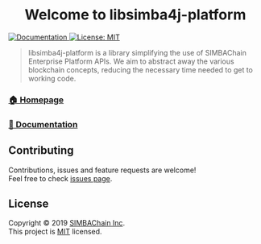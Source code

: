 <h1 align="center">Welcome to libsimba4j-platform</h1>
<p>
  <a href="https://simbachain.github.io/libsimba4j-platform/">
    <img alt="Documentation" src="https://img.shields.io/badge/documentation-yes-brightgreen.svg?style=flat" target="_blank" />
  </a>
  <a href="https://github.com/SIMBAChain/libsimba4j-platform/blob/master/LICENSE">
    <img alt="License: MIT" src="https://img.shields.io/badge/License-MIT-yellow.svg?style=flat" target="_blank" />
  </a>
</p>

> libsimba4j-platform is a library simplifying the use of SIMBAChain Enterprise Platform APIs.
> We aim to abstract away the various blockchain concepts, reducing the necessary time needed to
> get to working code.

### [🏠 Homepage](https://github.com/simbachain/libsimba4j-platform#readme)

### [📝 Documentation](https://simbachain.github.io/libsimba4j-platform/)

## Contributing

Contributions, issues and feature requests are welcome!<br />Feel free to
check [issues page](https://github.com/simbachain/libsimba4j-platform/issues).

## License

Copyright © 2019 [SIMBAChain Inc](https://simbachain.com/).<br />
This project is [MIT](https://github.com/SIMBAChain/libsimba4j-platform/blob/master/LICENCE) licensed.

